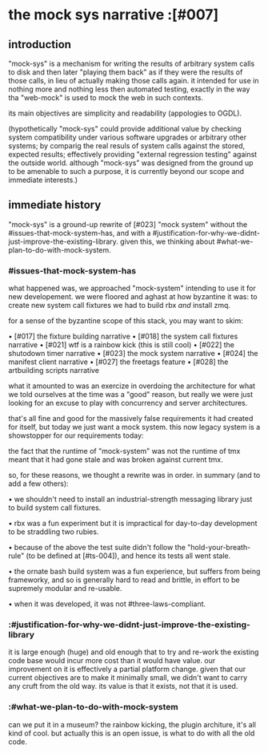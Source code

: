 # the mock sys narrative :[#007]

## introduction

"mock-sys" is a mechanism for writing the results of arbitrary system
calls to disk and then later "playing them back" as if they were the results
of those calls, in lieu of actually making those calls again. it intended
for use in nothing more and nothing less then automated testing, exactly in
the way tha "web-mock" is used to mock the web in such contexts.

its main objectives are simplicity and readability (appologies to OGDL).

(hypothetically "mock-sys" could provide additional value by checking
system compatibility under various software upgrades or arbitrary other
systems; by comparig the real resuls of system calls against the stored,
expected results; effectively providing "external regression testing"
against the outside world. although "mock-sys" was designed from the
ground up to be amenable to such a purpose, it is currently beyond our
scope and immediate interests.)




## immediate history

"mock-sys" is a ground-up rewrite of [#023] "mock system" without
the #issues-that-mock-system-has, and with
a #justification-for-why-we-didnt-just-improve-the-existing-library.
given this, we thinking about #what-we-plan-to-do-with-mock-system.




### #issues-that-mock-system-has

what happened was, we approached "mock-system" intending to use it for
new developement. we were floored and aghast at how byzantine it was: to
create new system call fixtures we had to build rbx *and* install zmq.

for a sense of the byzantine scope of this stack, you may want to skim:

  • [#017] the fixture building narrative
  • [#018] the system call fixtures narrative
  • [#021] wtf is a rainbow kick (this is still cool)
  • [#022] the shutodown timer narrative
  • [#023] the mock system narrative
  • [#024] the manifest client narrative
  • [#027] the freetags feature
  • [#028] the artbuilding scripts narrative

what it amounted to was an exercize in overdoing the architecture for
what we told ourselves at the time was a "good" reason, but really we
were just looking for an excuse to play with concurrency and server
architectures.

that's all fine and good for the massively false requirements it had
created for itself, but today we just want a mock system. this now
legacy system is a showstopper for our requirements today:

the fact that the runtime of "mock-system" was not the runtime of tmx
meant that it had gone stale and was broken against current tmx.

so, for these reasons, we thought a rewrite was in order. in summary
(and to add a few others):

  • we shouldn't need to install an industrial-strength messaging
    library just to build system call fixtures.

  • rbx was a fun experiment but it is impractical for day-to-day
    development to be straddling two rubies.

  • because of the above the test suite didn't follow the
    "hold-your-breath-rule" (to be defined at [#ts-004]), and hence
    its tests all went stale.

  • the ornate bash build system was a fun experience, but suffers
    from being frameworky, and so is generally hard to read and
    brittle, in effort to be supremely modular and re-usable.

  • when it was developed, it was not #three-laws-compliant.




### :#justification-for-why-we-didnt-just-improve-the-existing-library

it is large enough (huge) and old enough that to try and re-work the
existing code base would incur more cost than it would have value. our
improvement on it is effectively a partial platform change. given that
our current objectives are to make it minimally small, we didn't want to
carry any cruft from the old way. its value is that it exists, not that
it is used.




### :#what-we-plan-to-do-with-mock-system

can we put it in a museum? the rainbow kicking, the plugin architure,
it's all kind of cool. but actually this is an open issue, is what to do
with all the old code.
